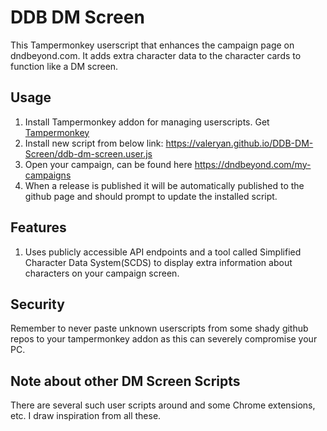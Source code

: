 # DDB DM Screen
This Tampermonkey userscript that enhances the campaign page on dndbeyond.com. It adds extra character data to the character cards to function like a DM screen.

## Usage

1. Install Tampermonkey addon for managing userscripts. Get [Tampermonkey](https://www.tampermonkey.net/)
2. Install new script from below link: https://valeryan.github.io/DDB-DM-Screen/ddb-dm-screen.user.js
3. Open your campaign, can be found here https://dndbeyond.com/my-campaigns
4. When a release is published it will be automatically published to the github page and should prompt to update the installed script.

## Features
1. Uses publicly accessible API endpoints and a tool called Simplified Character Data System(SCDS) to display extra information about characters on your campaign screen.

## Security

Remember to never paste unknown userscripts from some shady github repos to your tampermonkey addon as this can severely compromise your PC.

## Note about other DM Screen Scripts
There are several such user scripts around and some Chrome extensions, etc. I draw inspiration from all these.
